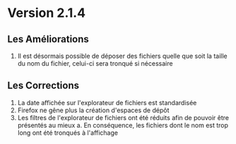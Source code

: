 # Version 2.1.4

## Les Améliorations

1. Il est désormais possible de déposer des fichiers quelle que soit la taille du nom du fichier, celui-ci sera tronqué si nécessaire

## Les Corrections

1. La date affichée sur l'explorateur de fichiers est standardisée
2. Firefox ne gêne plus la création d'espaces de dépôt
3. Les filtres de l'explorateur de fichiers ont été réduits afin de pouvoir être présentés au mieux
  a. En conséquence, les fichiers dont le nom est trop long ont été tronqués à l'affichage
